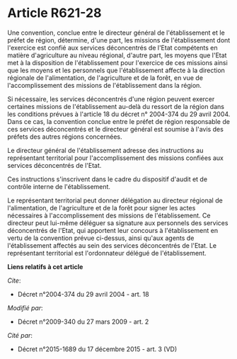# Article R621-28

Une convention, conclue entre le directeur général de l'établissement et le préfet de région, détermine, d'une part, les
missions de l'établissement dont l'exercice est confié aux services déconcentrés de l'Etat compétents en matière
d'agriculture au niveau régional, d'autre part, les moyens que l'Etat met à la disposition de l'établissement pour l'exercice
de ces missions ainsi que les moyens et les personnels que l'établissement affecte à la direction régionale de
l'alimentation, de l'agriculture et de la forêt, en vue de l'accomplissement des missions de l'établissement dans la région. 

Si nécessaire, les services déconcentrés d'une région peuvent exercer certaines missions de l'établissement au-delà du
ressort de la région dans les conditions prévues à l'article 18 du décret n° 2004-374 du 29 avril 2004. Dans ce cas, la
convention conclue entre le préfet de région responsable de ces services déconcentrés et le directeur général est soumise à
l'avis des préfets des autres régions concernées. 

Le directeur général de l'établissement adresse des instructions au représentant territorial pour l'accomplissement des
missions confiées aux services déconcentrés de l'Etat. 

Ces instructions s'inscrivent dans le cadre du dispositif d'audit et de contrôle interne de l'établissement. 

Le représentant territorial peut donner délégation au directeur régional de l'alimentation, de l'agriculture et de la forêt
pour signer les actes nécessaires à l'accomplissement des missions de l'établissement. Ce directeur peut lui-même déléguer sa
signature aux personnels des services déconcentrés de l'Etat, qui apportent leur concours à l'établissement en vertu de la
convention prévue ci-dessus, ainsi qu'aux agents de l'établissement affectés au sein des services déconcentrés de l'Etat. Le
représentant territorial est l'ordonnateur délégué de l'établissement.

**Liens relatifs à cet article**

_Cite_:

  - Décret n°2004-374 du 29 avril 2004 - art. 18

_Modifié par_:

  - Décret n°2009-340 du 27 mars 2009 - art. 2

_Cité par_:

  - Décret n°2015-1689 du 17 décembre 2015 - art. 3 (VD)

